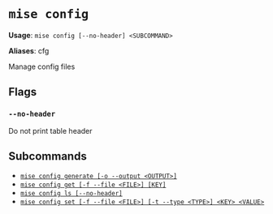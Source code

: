 # `mise config`

**Usage**: `mise config [--no-header] <SUBCOMMAND>`

**Aliases**: cfg

Manage config files

## Flags

### `--no-header`

Do not print table header

## Subcommands

* [`mise config generate [-o --output <OUTPUT>]`](/cli/config/generate.md)
* [`mise config get [-f --file <FILE>] [KEY]`](/cli/config/get.md)
* [`mise config ls [--no-header]`](/cli/config/ls.md)
* [`mise config set [-f --file <FILE>] [-t --type <TYPE>] <KEY> <VALUE>`](/cli/config/set.md)
